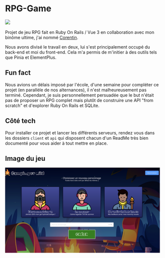 # RPG-Game

<div style="center">
     <img src="https://img.shields.io/badge/Vue.js-35495E?style=for-the-badge&logo=vue.js&logoColor=4FC08D" />      
</div>

Projet de jeu RPG fait en Ruby On Rails / Vue 3 en collaboration avec mon binôme ultime, j'ai nommé <a href="https://github.com/CorentinNrd/CorentinNrd">Corentin</a>.

<p>Nous avons divisé le travail en deux, lui s'est principalement occupé du back-end et moi du front-end. Cela m'a permis de m'initier à des outils tels que Pinia et ElementPlus.</p>

<h2>Fun fact</h2>
<p>Nous avions un délais imposé par l'école, d'une semaine pour compléter ce projet (en parallèle de nos alternances), il n'est malheureusement pas terminé. Cependant, je suis personnellement persuadée que le but n'était pas de proposer un RPG complet mais plutôt de construire une API "from scratch" et d'explorer Ruby On Rails et SQLite.</p>

<h2>Côté tech</h2>
<p>Pour installer ce projet et lancer les différents serveurs, rendez vous dans les dossiers <code>client</code> et <code>api</code> qui disposent chacun d'un ReadMe très bien documenté pour vous aider à tout mettre en place.</p>

<h2>Image du jeu</h2>
<div flex>
  <img src="ruby.png" />
  <img src="" />
</div>
